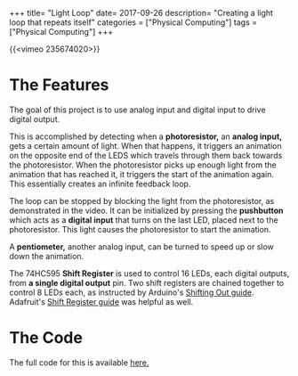 +++
title= "Light Loop"
date= 2017-09-26
description= "Creating a light loop that repeats itself"
categories = ["Physical Computing"]
tags = ["Physical Computing"]
+++

{{<vimeo 235674020>}}


# The Features

The goal of this project is to use analog input and digital input to drive digital output.  

This is accomplished by detecting when a **photoresistor,** an **analog input,** gets a certain amount of light.
When that happens, it triggers an animation on the opposite end of the LEDS which travels through them back towards the photoresistor.
When the photoresistor picks up enough light from the animation that has reached it, it triggers the start of the animation again.  This 
essentially creates an infinite feedback loop.  

The loop can be stopped by blocking the light from the photoresistor, as demonstrated in the video.  It can be initialized by pressing the
**pushbutton** which acts as a **digital input** that turns on the last LED, placed next to the photoresistor.  This light causes the photoresistor to start the animation.

A **pentiometer,** another analog input, can be turned to speed up or slow down the animation.

The 74HC595 **Shift Register** is used to control 16 LEDs, each digital outputs, from **a single digital output** pin.  Two shift registers are chained together to control 8 LEDs each, as instructed
by Arduino's [Shifting Out guide](https://www.arduino.cc/en/Tutorial/ShiftOut).  Adafruit's [Shift Register guide](https://learn.adafruit.com/adafruit-arduino-lesson-4-eight-leds/overview) was helpful as well.

# The Code

The full code for this is available [here.](https://github.com/oveddan/physical_computing/blob/master/light_loop/light_loop.ino)
